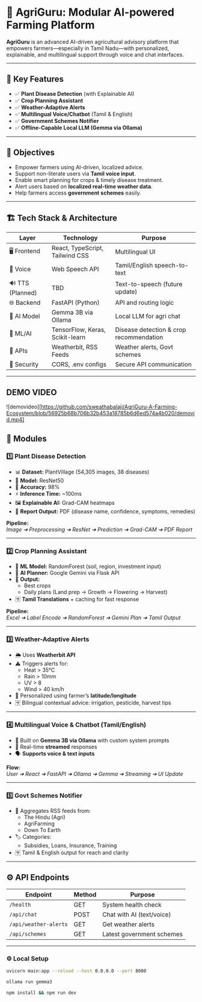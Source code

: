 # 🌾 AgriGuru: Modular AI-powered Farming Platform

**AgriGuru** is an advanced AI-driven agricultural advisory platform that empowers farmers—especially in Tamil Nadu—with personalized, explainable, and multilingual support through voice and chat interfaces.

---

## 🚀 Key Features

- ✅ **Plant Disease Detection** (with Explainable AI)
- ✅ **Crop Planning Assistant**
- ✅ **Weather-Adaptive Alerts**
- ✅ **Multilingual Voice/Chatbot** (Tamil & English)
- ✅ **Government Schemes Notifier**
- ✅ **Offline-Capable Local LLM (Gemma via Ollama)**

---

## 🎯 Objectives

- Empower farmers using AI-driven, localized advice.
- Support non-literate users via **Tamil voice input**.
- Enable smart planning for crops & timely disease treatment.
- Alert users based on **localized real-time weather data**.
- Help farmers access **government schemes** easily.

---

## 🏗️ Tech Stack & Architecture

| Layer         | Technology                            | Purpose                                              |
|---------------|----------------------------------------|------------------------------------------------------|
| 🖥️ Frontend    | React, TypeScript, Tailwind CSS        | Multilingual UI                                      |
| 🎤 Voice       | Web Speech API                         | Tamil/English speech-to-text                         |
| 🔊 TTS (Planned)| TBD                                   | Text-to-speech (future update)                      |
| 🌐 Backend     | FastAPI (Python)                       | API and routing logic                                |
| 🤖 AI Model    | Gemma 3B via Ollama                    | Local LLM for agri chat                              |
| 🧠 ML/AI       | TensorFlow, Keras, Scikit-learn        | Disease detection & crop recommendation              |
| 📡 APIs        | Weatherbit, RSS Feeds                  | Weather alerts, Govt schemes                         |
| 🔐 Security    | CORS, .env configs                     | Secure API communication                             |

---

## DEMO VIDEO
![demovideo][https://github.com/sweathabalaji/AgriGuru-A-Farming-Ecosystem/blob/56925b68b706b32b453a18785b6d6ed574a4b020/demovid.mp4]

## 🌿 Modules

### 1️⃣ Plant Disease Detection

- 📊 **Dataset:** PlantVillage (54,305 images, 38 diseases)  
- 🧬 **Model:** ResNet50  
- 🎯 **Accuracy:** 98%  
- ⚡ **Inference Time:** ~100ms  
- 🖼️ **Explainable AI:** Grad-CAM heatmaps  
- 📄 **Report Output:** PDF (disease name, confidence, symptoms, remedies)  

**Pipeline:**  
_Image ➔ Preprocessing ➔ ResNet ➔ Prediction ➔ Grad-CAM ➔ PDF Report_

---

### 2️⃣ Crop Planning Assistant

- 🎯 **ML Model:** RandomForest (soil, region, investment input)
- 🤖 **AI Planner:** Google Gemini via Flask API
- 📝 **Output:** 
  - Best crops
  - Daily plans (Land prep → Growth → Flowering → Harvest)
- 🈂️ **Tamil Translations** + caching for fast response

**Pipeline:**  
_Excel ➔ Label Encode ➔ RandomForest ➔ Gemini Plan ➔ Tamil Output_

---

### 3️⃣ Weather-Adaptive Alerts

- 🌦️ Uses **Weatherbit API**
- ⚠️ Triggers alerts for:
  - Heat > 35°C
  - Rain > 10mm
  - UV > 8
  - Wind > 40 km/h
- 📍 Personalized using farmer’s **latitude/longitude**
- 🈂️ Bilingual contextual advice: irrigation, pesticide, harvest tips

---

### 4️⃣ Multilingual Voice & Chatbot (Tamil/English)

- 💬 Built on **Gemma 3B via Ollama** with custom system prompts
- 🔁 Real-time **streamed** responses
- 🗣️ **Supports voice & text inputs**

**Flow:**  
_User ➔ React ➔ FastAPI ➔ Ollama ➔ Gemma ➔ Streaming ➔ UI Update_

---

### 5️⃣ Govt Schemes Notifier

- 📡 Aggregates RSS feeds from:
  - The Hindu (Agri)
  - AgriFarming
  - Down To Earth
- 🏷️ Categories:
  - Subsidies, Loans, Insurance, Training
- 🈂️ Tamil & English output for reach and clarity

---

## ⚙️ API Endpoints

| Endpoint             | Method | Purpose                        |
|----------------------|--------|--------------------------------|
| `/health`            | GET    | System health check            |
| `/api/chat`          | POST   | Chat with AI (text/voice)      |
| `/api/weather-alerts`| GET    | Get weather alerts             |
| `/api/schemes`       | GET    | Latest government schemes      |

---


### ⚙️ Local Setup

```bash
uvicorn main:app --reload --host 0.0.0.0 --port 8000
```
```bash
ollama run gemma3
```
```bash
npm install && npm run dev
```
